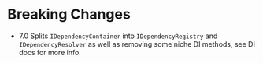 # Breaking Changes

- 7.0 Splits `IDependencyContainer` into `IDependencyRegistry` and `IDependencyResolver` as well as removing some niche DI methods, see DI docs for more info.